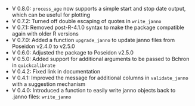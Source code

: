 - V 0.8.0: `process_age` now supports a simple start and stop date output, which can be useful for plotting
- V 0.7.2: Turned off double escaping of quotes in `write_janno`
- V 0.7.1: Removed post-R-4.1.0 syntax to make the package compatible again with older R versions
- V 0.7.0: Added a function `upgrade_janno` to update janno files from Poseidon v2.4.0 to v2.5.0
- V 0.6.0: Adjusted the package to Poseidon v2.5.0
- V 0.5.0: Added support for additional arguments to be passed to Bchron in `quickcalibrate`
- V 0.4.2: Fixed link in documentation
- V 0.4.1: Improved the message for additional columns in `validate_janno` with a suggestion mechanism
- V 0.4.0: Introduced a function to easily write janno objects back to .janno files: `write_janno`